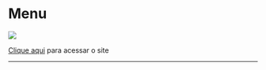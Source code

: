 # Menu

![](./img/thumb-1920-516677.jpg)

[Clique aqui](https://murillobarbosa.github.io/mortal_kombat/) para acessar o site

---
